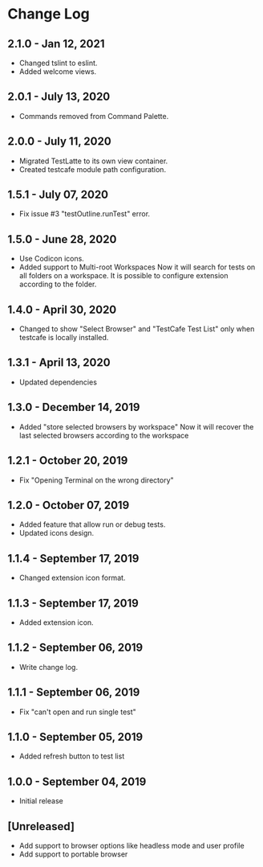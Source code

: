 # Change Log

## 2.1.0 - Jan 12, 2021
- Changed tslint to eslint.
- Added welcome views.

## 2.0.1 - July 13, 2020
- Commands removed from Command Palette.
 
## 2.0.0 - July 11, 2020
- Migrated TestLatte to its own view container.
- Created testcafe module path configuration.

## 1.5.1 - July 07, 2020
- Fix issue #3 "testOutline.runTest" error.

## 1.5.0 - June 28, 2020
- Use Codicon icons.
- Added support to Multi-root Workspaces
    Now it will search for tests on all folders on a workspace.
    It is possible to configure extension according to the folder.

## 1.4.0 - April 30, 2020
- Changed to show "Select Browser" and "TestCafe Test List" only when testcafe is locally installed.

## 1.3.1 - April 13, 2020
- Updated dependencies

## 1.3.0 - December 14, 2019
- Added "store selected browsers by workspace"
    Now it will recover the last selected browsers according to the workspace

## 1.2.1 - October 20, 2019
- Fix "Opening Terminal on the wrong directory"

## 1.2.0 - October 07, 2019
- Added feature that allow run or debug tests.
- Updated icons design.

## 1.1.4 - September 17, 2019
- Changed extension icon format.

## 1.1.3 - September 17, 2019
- Added extension icon.

## 1.1.2 - September 06, 2019
- Write change log.

## 1.1.1 - September 06, 2019
- Fix "can't open and run single test" 

## 1.1.0 - September 05, 2019
- Added refresh button to test list

## 1.0.0 - September 04, 2019
- Initial release

## [Unreleased]

- Add support to browser options like headless mode and user profile
- Add support to portable browser